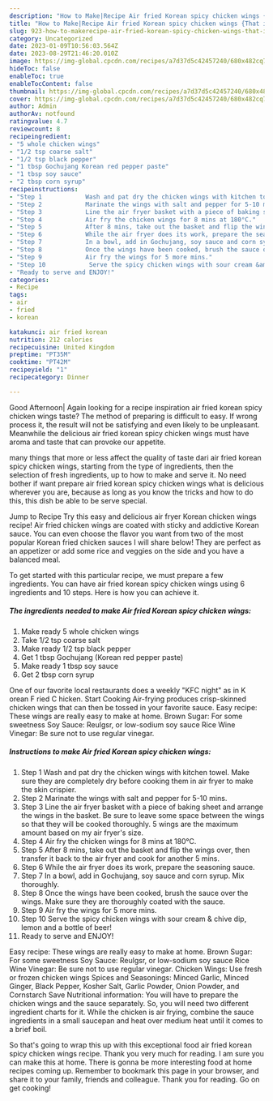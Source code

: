 ```yaml
---
description: "How to Make|Recipe Air fried Korean spicy chicken wings {That is Delicious"
title: "How to Make|Recipe Air fried Korean spicy chicken wings {That is Delicious"
slug: 923-how-to-makerecipe-air-fried-korean-spicy-chicken-wings-that-is-delicious
category: Uncategorized
date: 2023-01-09T10:56:03.564Z
date: 2023-08-29T21:46:20.010Z
image: https://img-global.cpcdn.com/recipes/a7d37d5c42457240/680x482cq70/air-fried-korean-spicy-chicken-wings-recipe-main-photo.jpg
hideToc: false
enableToc: true
enableTocContent: false
thumbnail: https://img-global.cpcdn.com/recipes/a7d37d5c42457240/680x482cq70/air-fried-korean-spicy-chicken-wings-recipe-main-photo.jpg
cover: https://img-global.cpcdn.com/recipes/a7d37d5c42457240/680x482cq70/air-fried-korean-spicy-chicken-wings-recipe-main-photo.jpg
author: Admin
authorAv: notfound
ratingvalue: 4.7
reviewcount: 8
recipeingredient:
- "5 whole chicken wings"
- "1/2 tsp coarse salt"
- "1/2 tsp black pepper"
- "1 tbsp Gochujang Korean red pepper paste"
- "1 tbsp soy sauce"
- "2 tbsp corn syrup"
recipeinstructions:
- "Step 1            Wash and pat dry the chicken wings with kitchen towel. Make sure they are completely dry before cooking them in air fryer to make the skin crispier."
- "Step 2            Marinate the wings with salt and pepper for 5-10 mins."
- "Step 3            Line the air fryer basket with a piece of baking sheet and arrange the wings in the basket. Be sure to leave some space between the wings so that they will be cooked thoroughly. 5 wings are the maximum amount based on my air fryer&#39;s size."
- "Step 4            Air fry the chicken wings for 8 mins at 180°C."
- "Step 5            After 8 mins, take out the basket and flip the wings over, then transfer it back to the air fryer and cook for another 5 mins."
- "Step 6            While the air fryer does its work, prepare the seasoning sauce."
- "Step 7            In a bowl, add in Gochujang, soy sauce and corn syrup. Mix thoroughly."
- "Step 8            Once the wings have been cooked, brush the sauce over the wings. Make sure they are thoroughly coated with the sauce."
- "Step 9            Air fry the wings for 5 more mins."
- "Step 10            Serve the spicy chicken wings with sour cream &amp; chive dip, lemon and a bottle of beer!"
- "Ready to serve and ENJOY!"
categories:
- Recipe
tags:
- air
- fried
- korean

katakunci: air fried korean 
nutrition: 212 calories
recipecuisine: United Kingdom
preptime: "PT35M"
cooktime: "PT42M"
recipeyield: "1"
recipecategory: Dinner

---
```



Good Afternoon| Again looking for a recipe inspiration air fried korean spicy chicken wings taste? The method of preparing is difficult to easy. If wrong process it, the result will not be satisfying and even likely to be unpleasant. Meanwhile the delicious air fried korean spicy chicken wings must have aroma and taste that can provoke our appetite.






many things that more or less affect the quality of taste dari air fried korean spicy chicken wings, starting from the type of ingredients, then the selection of fresh ingredients, up to how to make and serve it. No need bother if want prepare air fried korean spicy chicken wings what is delicious wherever you are, because as long as you know the tricks and how to do this, this dish be able to be serve special.


Jump to Recipe Try this easy and delicious air fryer Korean chicken wings recipe! Air fried chicken wings are coated with sticky and addictive Korean sauce. You can even choose the flavor you want from two of the most popular Korean fried chicken sauces I will share below! They are perfect as an appetizer or add some rice and veggies on the side and you have a balanced meal.


To get started with this particular recipe, we must prepare a few ingredients. You can have air fried korean spicy chicken wings using 6 ingredients and 10 steps. Here is how you can achieve it.

<!--inarticleads1-->

##### The ingredients needed to make Air fried Korean spicy chicken wings:

1. Make ready 5 whole chicken wings
1. Take 1/2 tsp coarse salt
1. Make ready 1/2 tsp black pepper
1. Get 1 tbsp Gochujang (Korean red pepper paste)
1. Make ready 1 tbsp soy sauce
1. Get 2 tbsp corn syrup


One of our favorite local restaurants does a weekly &#34;KFC night&#34; as in K orean F ried C hicken. Start Cooking Air-frying produces crisp-skinned chicken wings that can then be tossed in your favorite sauce. Easy recipe: These wings are really easy to make at home. Brown Sugar: For some sweetness Soy Sauce: Reulgsr, or low-sodium soy sauce Rice Wine Vinegar: Be sure not to use regular vinegar. 

<!--inarticleads2-->

##### Instructions to make Air fried Korean spicy chicken wings:

1. Step 1            Wash and pat dry the chicken wings with kitchen towel. Make sure they are completely dry before cooking them in air fryer to make the skin crispier.
1. Step 2            Marinate the wings with salt and pepper for 5-10 mins.
1. Step 3            Line the air fryer basket with a piece of baking sheet and arrange the wings in the basket. Be sure to leave some space between the wings so that they will be cooked thoroughly. 5 wings are the maximum amount based on my air fryer&#39;s size.
1. Step 4            Air fry the chicken wings for 8 mins at 180°C.
1. Step 5            After 8 mins, take out the basket and flip the wings over, then transfer it back to the air fryer and cook for another 5 mins.
1. Step 6            While the air fryer does its work, prepare the seasoning sauce.
1. Step 7            In a bowl, add in Gochujang, soy sauce and corn syrup. Mix thoroughly.
1. Step 8            Once the wings have been cooked, brush the sauce over the wings. Make sure they are thoroughly coated with the sauce.
1. Step 9            Air fry the wings for 5 more mins.
1. Step 10            Serve the spicy chicken wings with sour cream &amp; chive dip, lemon and a bottle of beer!
1. Ready to serve and ENJOY!

Easy recipe: These wings are really easy to make at home. Brown Sugar: For some sweetness Soy Sauce: Reulgsr, or low-sodium soy sauce Rice Wine Vinegar: Be sure not to use regular vinegar. Chicken Wings: Use fresh or frozen chicken wings Spices and Seasonings: Minced Garlic, Minced Ginger, Black Pepper, Kosher Salt, Garlic Powder, Onion Powder, and Cornstarch Save Nutritional information: You will have to prepare the chicken wings and the sauce separately. So, you will need two different ingredient charts for it. While the chicken is air frying, combine the sauce ingredients in a small saucepan and heat over medium heat until it comes to a brief boil. 

So that's going to wrap this up with this exceptional food air fried korean spicy chicken wings recipe. Thank you very much for reading. I am sure you can make this at home. There is gonna be more interesting food at home recipes coming up. Remember to bookmark this page in your browser, and share it to your family, friends and colleague. Thank you for reading. Go on get cooking!
